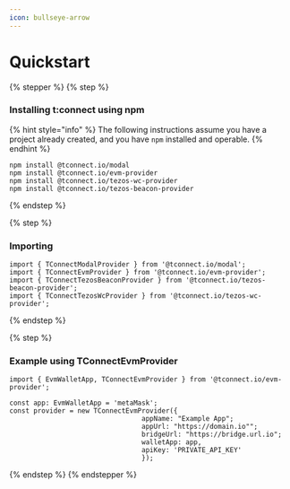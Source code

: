 ```yaml
---
icon: bullseye-arrow
---
```


# Quickstart



{% stepper %}
{% step %}
### Installing t:connect using npm

{% hint style="info" %}
The following instructions assume you have a project already created, and you have `npm` installed and operable.
{% endhint %}

```
npm install @tconnect.io/modal
npm install @tconnect.io/evm-provider
npm install @tconnect.io/tezos-wc-provider
npm install @tconnect.io/tezos-beacon-provider
```
{% endstep %}

{% step %}
### Importing

```
import { TConnectModalProvider } from '@tconnect.io/modal';
import { TConnectEvmProvider } from '@tconnect.io/evm-provider';
import { TConnectTezosBeaconProvider } from '@tconnect.io/tezos-beacon-provider';
import { TConnectTezosWcProvider } from '@tconnect.io/tezos-wc-provider';
```
{% endstep %}

{% step %}
### Example using TConnectEvmProvider

```
import { EvmWalletApp, TConnectEvmProvider } from '@tconnect.io/evm-provider';

const app: EvmWalletApp = 'metaMask';
const provider = new TConnectEvmProvider({ 
                                 appName: "Example App";
                                 appUrl: "https://domain.io"";
                                 bridgeUrl: "https://bridge.url.io";
                                 walletApp: app,
                                 apiKey: 'PRIVATE_API_KEY' 
                                 });
```
{% endstep %}
{% endstepper %}
